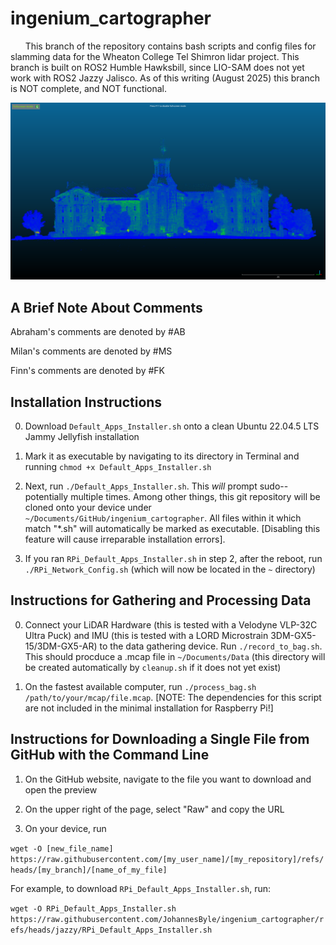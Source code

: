 # ingenium_cartographer

&nbsp; &nbsp; &nbsp; This branch of the repository contains bash scripts and config files for slamming data for the Wheaton College Tel Shimron lidar project. This branch is built on ROS2 Humble Hawksbill, since LIO-SAM does not yet work with ROS2 Jazzy Jalisco. As of this writing (August 2025) this branch is NOT complete, and NOT functional.


![Screenshot](blanchard.png)

## A Brief Note About Comments

Abraham's comments are denoted by #AB

Milan's comments are denoted by #MS

Finn's comments are denoted by #FK

## Installation Instructions

0. Download `Default_Apps_Installer.sh` onto a clean Ubuntu 22.04.5 LTS Jammy Jellyfish installation

1. Mark it as executable by navigating to its directory in Terminal and running `chmod +x Default_Apps_Installer.sh`

2. Next, run `./Default_Apps_Installer.sh`. This *will* prompt sudo--potentially multiple times. Among other things, this git repository will be cloned onto your device under `~/Documents/GitHub/ingenium_cartographer`. All files within it which match "\*.sh" will automatically be marked as executable. [Disabling this feature will cause irreparable installation errors].

3. If you ran `RPi_Default_Apps_Installer.sh` in step 2, after the reboot, run `./RPi_Network_Config.sh` (which will now be located in the `~` directory)

## Instructions for Gathering and Processing Data

0. Connect your LiDAR Hardware (this is tested with a Velodyne VLP-32C Ultra Puck) and IMU (this is tested with a LORD Microstrain 3DM-GX5-15/3DM-GX5-AR) to the data gathering device. Run `./record_to_bag.sh`. This should procduce a .mcap file in `~/Documents/Data` (this directory will be created automatically by `cleanup.sh` if it does not yet exist)

1. On the fastest available computer, run `./process_bag.sh /path/to/your/mcap/file.mcap`. [NOTE: The dependencies for this script are not included in the minimal installation for Raspberry Pi!]



## Instructions for Downloading a Single File from GitHub with the Command Line

1. On the GitHub website, navigate to the file you want to download and open the preview

2. On the upper right of the page, select "Raw" and copy the URL

3. On your device, run

`wget -O [new_file_name] https://raw.githubusercontent.com/[my_user_name]/[my_repository]/refs/heads/[my_branch]/[name_of_my_file]`

For example, to download `RPi_Default_Apps_Installer.sh`, run:

`wget -O RPi_Default_Apps_Installer.sh https://raw.githubusercontent.com/JohannesByle/ingenium_cartographer/refs/heads/jazzy/RPi_Default_Apps_Installer.sh`
